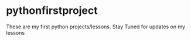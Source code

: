 # pythonfirstproject
These are my first python projects/lessons.
Stay Tuned for updates on my lessons